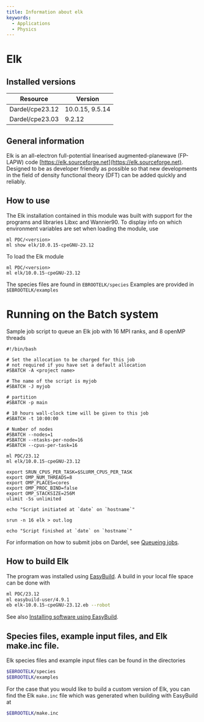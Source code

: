 ```yaml
---
title: Information about elk
keywords:
  - Applications
  - Physics
---
```

# Elk

## Installed versions

| Resource | Version |
|---|---|
| Dardel/cpe23.12 | 10.0.15, 9.5.14 |
| Dardel/cpe23.03 | 9.2.12 |

## General information

Elk is an all-electron full-potential linearised augmented-planewave (FP-LAPW) code [https://elk.sourceforge.net](https://elk.sourceforge.net). Designed to be as developer friendly as possible so that new developments in the field of density functional theory (DFT) can be added quickly and reliably.

## How to use

The Elk installation contained in this module was built with support for the programs and libraries Libxc and Wannier90.
To display info on which environment variables are set when loading the module, use
```
ml PDC/<version>
ml show elk/10.0.15-cpeGNU-23.12
```
To load the Elk module
```
ml PDC/<version>
ml elk/10.0.15-cpeGNU-23.12
```
The species files are found in ``EBROOTELK/species``
Examples are provided in ``$EBROOTELK/examples``

# Running on the Batch system
Sample job script to queue an Elk job with 16 MPI ranks, and 8 openMP threads

```
#!/bin/bash

# Set the allocation to be charged for this job
# not required if you have set a default allocation
#SBATCH -A <project name>

# The name of the script is myjob
#SBATCH -J myjob

# partition
#SBATCH -p main

# 10 hours wall-clock time will be given to this job
#SBATCH -t 10:00:00

# Number of nodes
#SBATCH --nodes=1
#SBATCH --ntasks-per-node=16
#SBATCH --cpus-per-task=16

ml PDC/23.12
ml elk/10.0.15-cpeGNU-23.12

export SRUN_CPUS_PER_TASK=$SLURM_CPUS_PER_TASK
export OMP_NUM_THREADS=8
export OMP_PLACES=cores
export OMP_PROC_BIND=false
export OMP_STACKSIZE=256M
ulimit -Ss unlimited

echo "Script initiated at `date` on `hostname`"

srun -n 16 elk > out.log

echo "Script finished at `date` on `hostname`"
```

For information on how to submit jobs on Dardel, see [Queueing jobs](https://support.pdc.kth.se/doc/support-docs/run_jobs/job_scheduling/).

## How to build Elk

The program was installed using [EasyBuild](https://docs.easybuild.io/en/latest/).
A build in your local file space can be done with

```bash
ml PDC/23.12
ml easybuild-user/4.9.1
eb elk-10.0.15-cpeGNU-23.12.eb --robot
```

See also [Installing software using EasyBuild](https://support.pdc.kth.se/doc/support-docs/software_development/easybuild/).

## Species files, example input files, and Elk make.inc file.

Elk species files and example input files can be found
in the directories
```bash
$EBROOTELK/species
$EBROOTELK/examples
```
For the case that you would like to build a custom version
of Elk, you can find the Elk `make.inc` file which was generated
when building with EasyBuild at
```bash
$EBROOTELK/make.inc
```

